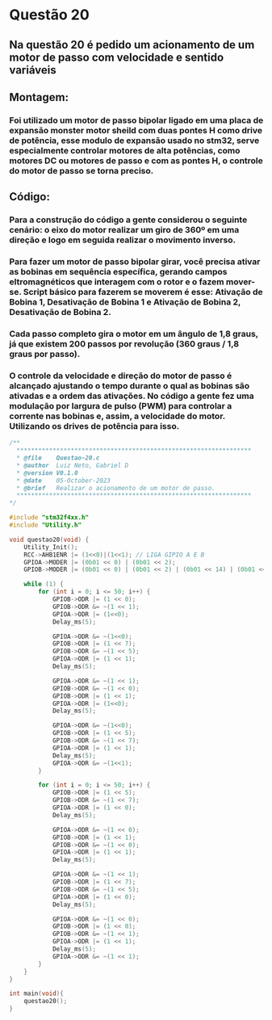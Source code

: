 # Questão 20

## Na questão 20 é pedido um acionamento de um motor de passo com velocidade e sentido variáveis

## Montagem:
### Foi utilizado um motor de passo bipolar ligado em uma placa de expansão monster motor sheild com duas pontes H como drive de potência, esse modulo de expansão usado no stm32, serve especialmente controlar motores de alta potências, como motores DC ou motores de passo e com as pontes H, o controle do motor de passo se torna preciso.

## Código:
### Para a construção do código a gente considerou o seguinte cenário: o eixo do motor realizar um giro de 360º em uma direção e logo em seguida realizar o movimento inverso.
### Para fazer um motor de passo bipolar girar, você precisa ativar as bobinas em sequência específica, gerando campos eltromagnéticos que interagem com o rotor e o fazem mover-se. Script básico para fazerem se moverem é esse: Ativação de Bobina 1, Desativação de Bobina 1 e Ativação de Bobina 2, Desativação de Bobina 2.
### Cada passo completo gira o motor em um ângulo de 1,8 graus, já que existem 200 passos por revolução (360 graus / 1,8 graus por passo).
### O controle da velocidade e direção do motor de passo é alcançado ajustando o tempo durante o qual as bobinas são ativadas e a ordem das ativações. No código a gente fez uma modulação por largura de pulso (PWM) para controlar a corrente nas bobinas e, assim, a velocidade do motor. Utilizando os drives de potência para isso.




````C 
/**
  *****************************************************************
  * @file    Questao-20.c 
  * @author  Luiz Neto, Gabriel D
  * @version V0.1.0
  * @date    05-October-2023
  * @brief   Realizar o acionamento de um motor de passo.
  *****************************************************************
*/

#include "stm32f4xx.h"
#include "Utility.h"

void questao20(void) {
	Utility_Init();
	RCC->AHB1ENR |= (1<<0)|(1<<1); // LIGA GIPIO A E B
	GPIOA->MODER |= (0b01 << 0) | (0b01 << 2);
	GPIOB->MODER |= (0b01 << 0) | (0b01 << 2) | (0b01 << 14) | (0b01 << 10);

	while (1) {
		for (int i = 0; i <= 50; i++) {
			GPIOB->ODR |= (1 << 0);
			GPIOB->ODR &= ~(1 << 1);
			GPIOA->ODR |= (1<<0);
			Delay_ms(5);

			GPIOA->ODR &= ~(1<<0);
			GPIOB->ODR |= (1 << 7);
			GPIOB->ODR &= ~(1 << 5);
			GPIOA->ODR |= (1 << 1);
			Delay_ms(5);

			GPIOA->ODR &= ~(1 << 1);
			GPIOB->ODR &= ~(1 << 0);
			GPIOB->ODR |= (1 << 1);
			GPIOA->ODR |= (1<<0);
			Delay_ms(5);

			GPIOA->ODR &= ~(1<<0);
			GPIOB->ODR |= (1 << 5);
			GPIOB->ODR &= ~(1 << 7);
			GPIOA->ODR |= (1 << 1);
			Delay_ms(5);
			GPIOA->ODR &= ~(1<<1);
		}

		for (int i = 0; i <= 50; i++) {
			GPIOB->ODR |= (1 << 5);
			GPIOB->ODR &= ~(1 << 7);
			GPIOA->ODR |= (1 << 0);
			Delay_ms(5);

			GPIOA->ODR &= ~(1 << 0);
			GPIOB->ODR |= (1 << 1);
			GPIOB->ODR &= ~(1 << 0);
			GPIOA->ODR |= (1 << 1);
			Delay_ms(5);

			GPIOA->ODR &= ~(1 << 1);
			GPIOB->ODR |= (1 << 7);
			GPIOB->ODR &= ~(1 << 5);
			GPIOA->ODR |= (1 << 0);
			Delay_ms(5);

			GPIOA->ODR &= ~(1 << 0);
			GPIOB->ODR |= (1 << 0);
			GPIOB->ODR &= ~(1 << 1);
			GPIOA->ODR |= (1 << 1);
			Delay_ms(5);
			GPIOA->ODR &= ~(1 << 1);
		}
	}
}

int main(void){
    questao20();
}
````
